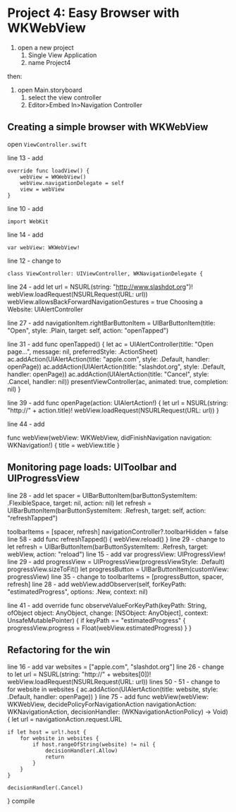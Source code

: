 # Project 4: Easy Browser with WKWebView

1. open a new project
	1. Single View Application
	1. name Project4

then:

1. open Main.storyboard
	1. select the view controller
	1. Editor>Embed In>Navigation Controller


## Creating a simple browser with WKWebView

open `ViewController.swift`

line 13 - add
```
override func loadView() {
    webView = WKWebView()
    webView.navigationDelegate = self
    view = webView
}
```

line 10 - add
```
import WebKit
```

line 14 - add
```
var webView: WKWebView!
```

line 12 - change to
```
class ViewController: UIViewController, WKNavigationDelegate {
```

line 24 - add
let url = NSURL(string: "http://www.slashdot.org")!
webView.loadRequest(NSURLRequest(URL: url))
webView.allowsBackForwardNavigationGestures = true
Choosing a Website: UIAlertController

line 27 - add
navigationItem.rightBarButtonItem = UIBarButtonItem(title: "Open", style: .Plain, target: self, action: "openTapped")

line 31 - add
func openTapped() {
    let ac = UIAlertController(title: "Open page…", message: nil, preferredStyle: .ActionSheet)
    ac.addAction(UIAlertAction(title: "apple.com", style: .Default, handler: openPage))
    ac.addAction(UIAlertAction(title: "slashdot.org", style: .Default, handler: openPage))
    ac.addAction(UIAlertAction(title: "Cancel", style: .Cancel, handler: nil))
    presentViewController(ac, animated: true, completion: nil)
}

line 39 - add
func openPage(action: UIAlertAction!) {
    let url = NSURL(string: "http://" + action.title)!
    webView.loadRequest(NSURLRequest(URL: url))
}

line 44 - add

func webView(webView: WKWebView, didFinishNavigation navigation: WKNavigation!) {
    title = webView.title
}


## Monitoring page loads: UIToolbar and UIProgressView

line 28 - add
let spacer = UIBarButtonItem(barButtonSystemItem: .FlexibleSpace, target: nil, action: nil)
let refresh = UIBarButtonItem(barButtonSystemItem: .Refresh, target: self, action: "refreshTapped")

toolbarItems = [spacer, refresh]
navigationController?.toolbarHidden = false
line 58 - add
func refreshTapped() {
    webView.reload()
}
line 29 - change to
let refresh = UIBarButtonItem(barButtonSystemItem: .Refresh, target: webView, action: "reload")
line 15 - add
var progressView: UIProgressView!
line 29 - add
progressView = UIProgressView(progressViewStyle: .Default)
progressView.sizeToFit()
let progressButton = UIBarButtonItem(customView: progressView)
line 35 - change to
toolbarItems = [progressButton, spacer, refresh]
line 28 - add
webView.addObserver(self, forKeyPath: "estimatedProgress", options: .New, context: nil)

line 41 - add
override func observeValueForKeyPath(keyPath: String, ofObject object: AnyObject, change: [NSObject: AnyObject], context: UnsafeMutablePointer<Void>) {
    if keyPath == "estimatedProgress" {
        progressView.progress = Float(webView.estimatedProgress)
    }
}


## Refactoring for the win

line 16 - add
var websites = ["apple.com", "slashdot.org"]
line 26 - change to
let url = NSURL(string: "http://" + websites[0])!
webView.loadRequest(NSURLRequest(URL: url))
lines 50 - 51 - change to
for website in websites {
    ac.addAction(UIAlertAction(title: website, style: .Default, handler: openPage))
}
line 75 - add
func webView(webView: WKWebView, decidePolicyForNavigationAction navigationAction: WKNavigationAction, decisionHandler: (WKNavigationActionPolicy) -> Void) {
    let url = navigationAction.request.URL

    if let host = url!.host {
        for website in websites {
            if host.rangeOfString(website) != nil {
                decisionHandler(.Allow)
                return
            }
        }
    }

    decisionHandler(.Cancel)
}
compile
